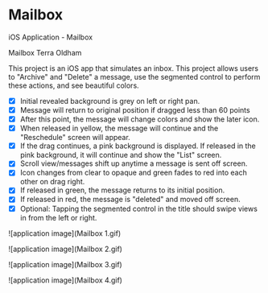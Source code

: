 Mailbox
=======

iOS Application - Mailbox

Mailbox 
Terra Oldham

This project is an iOS app that simulates an inbox. This project allows users to "Archive" and "Delete" a message, use the segmented control to perform these actions, and see beautiful colors.

- [x] Initial revealed background is grey on left or right pan. 
- [x] Message will return to original position if dragged less than 60 points
- [x] After this point, the message will change colors and show the later icon.
- [x] When released in yellow, the message will continue and the "Reschedule" screen will appear.
- [x] If the drag continues, a pink background is displayed. If released in the pink background, it will continue and show the "List" screen.
- [x] Scroll view/messages shift up anytime a message is sent off screen. 
- [x] Icon changes from clear to opaque and green fades to red into each other on drag right.
- [x] If released in green, the message returns to its initial position.
- [x] If released in red, the message is "deleted" and moved off screen.
- [x] Optional: Tapping the segmented control in the title should swipe views in from the left or right.

![application image](Mailbox 1.gif)

![application image](Mailbox 2.gif)

![application image](Mailbox 3.gif)

![application image](Mailbox 4.gif)



